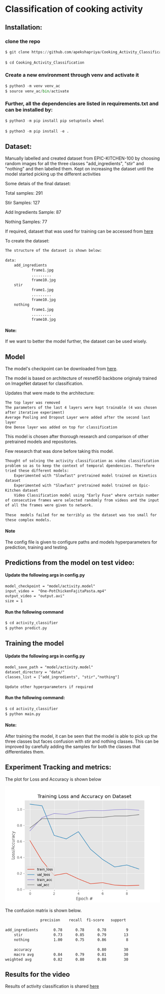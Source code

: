 # Classification of cooking activity



## Installation:

### clone the repo
```python
$ git clone https://github.com/apekshapriya/Cooking_Activity_Classification.git

$ cd Cooking_Activity_Classification
```

### Create a new environment through venv and activate it

``` python
$ python3 -m venv venv_ac
$ source venv_ac/bin/activate
```

### Further, all the dependencies are listed in requirements.txt and can be installed by:

``` python
$ python3 -m pip install pip setuptools wheel

$ python3 -m pip install -e .
```

## Dataset:

Manually labelled and created dataset from EPIC-KITCHEN-100 by choosing random images for all the three classes "add_ingredients", "stir" and "nothing" and then labelled them. Kept on increasing the dataset until the model started picking up the different activities


Some detais of the final dataset:

Total samples:  291

Stir Samples: 127

Add Ingredients Sample: 87

Nothing Samples:  77


If required, dataset that was used for training can be accessed from [here](https://drive.google.com/drive/folders/1QWs9cNZ-_InbOgmaW0jwdbA54rjILfs-?usp=sharing)

To create the dataset:

    The structure of the dataset is shown below:

    data:
        add_ingredients
                frame1.jpg
                .........
                frame10.jpg
        stir
                frame1.jpg
                .........
                frame10.jpg
        nothing
                frame1.jpg
                .........
                frame10.jpg


#### Note:

If we want to better the model further, the dataset can be used wisely.


## Model

The model's checkpoint can be downloaded from [here](https://drive.google.com/drive/folders/1ad8UC83DibC9QWPH1lm1sD3ypU7ovV02?usp=sharing).


The model is based on architecture of resnet50 backbone originaly trained on ImageNet dataset for classification.


Updates that were made to the architecture:

    The top layer was removed
    The parameters of the last 4 layers were kept trainable (4 was chosen after iterative experiment)
    Average Pooling and Dropout Layer were added after the second last layer
    One Dense layer was added on top for classification


This model is chosen after thorough research and comparison of other pretrained models and repositories.

Few research that was done before taking this model.

    Thought of solving the activity classification as video classification problem so as to keep the context of temporal dpendencies. Therefore tried these different models:
        Experimented with "Slowfast" pretrained model trained on Kinetics dataset
        Experimented with "Slowfast" pretrained model trained on Epic-Kitchen dataset
        Video Classification model using "Early Fuse" where certain number of consecutive frames were selected randomly from videos and the input of all the frames were given to network.

    These  models failed for me terribly as the dataset was too small for these complex models.



#### Note
The config file is given to configure paths and models hyperparameters for prediction, training and testing.

## Predictions from the model on test video:

#### Update the following args in config.py

    model_checkpoint = "model/activity.model"
    input_video =  "One-PotChickenFajitaPasta.mp4"
    output_video = "output.avi"
    size = 1


#### Run the following command

```python
$ cd activity_classifier
$ python predict.py

```

## Training the model

#### Update the following args in config.py

    model_save_path = "model/activity.model"
    dataset_directory = "data/"
    classes_list = ["add_ingredients", "stir","nothing"]

    Update other hyperparameters if required

#### Run the following command:

```python
$ cd activity_classifier
$ python main.py
```


#### Note:

After training the model, it can be seen that the model is able to pick up the three classes but faces confusion with stir and nothing classes. This can be improved by carefully adding the samples for both the classes that differentiates them.


## Experiment Tracking and metrics:

The plot for Loss and Accuracy is shown below

![Loss_and_Accuracy_plot](https://github.com/apekshapriya/Cooking_Activity_Classification/blob/master/plots/plot_latest.png)


The confusion matrix is shown below.

                    precision    recall  f1-score   support

    add_ingredients       0.78      0.78      0.78         9
        stir              0.73      0.85      0.79        13
        nothing           1.00      0.75      0.86         8

        accuracy                              0.80        30
        macro avg         0.84      0.79      0.81        30
    weighted avg          0.82      0.80      0.80        30


## Results for the video

Results of activity classification is shared [here](https://drive.google.com/file/d/1Gh9HojqNytg3u6Aj-SlYtRJH7YWYdQ6n/view?usp=sharing)
